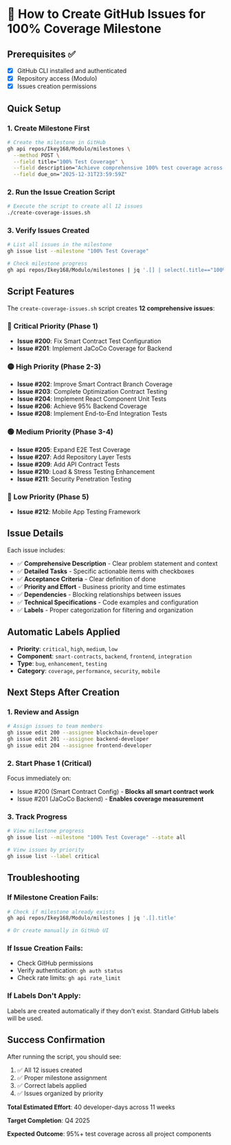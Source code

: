 # 🚀 How to Create GitHub Issues for 100% Coverage Milestone

## Prerequisites ✅
- [x] GitHub CLI installed and authenticated
- [x] Repository access (Modulo)
- [x] Issues creation permissions

## Quick Setup

### 1. Create Milestone First
```bash
# Create the milestone in GitHub
gh api repos/Ikey168/Modulo/milestones \
  --method POST \
  --field title="100% Test Coverage" \
  --field description="Achieve comprehensive 100% test coverage across all components of the Modulo project" \
  --field due_on="2025-12-31T23:59:59Z"
```

### 2. Run the Issue Creation Script
```bash
# Execute the script to create all 12 issues
./create-coverage-issues.sh
```

### 3. Verify Issues Created
```bash
# List all issues in the milestone
gh issue list --milestone "100% Test Coverage"

# Check milestone progress
gh api repos/Ikey168/Modulo/milestones | jq '.[] | select(.title=="100% Test Coverage")'
```

## Script Features

The `create-coverage-issues.sh` script creates **12 comprehensive issues**:

### 🔴 Critical Priority (Phase 1)
- **Issue #200**: Fix Smart Contract Test Configuration
- **Issue #201**: Implement JaCoCo Coverage for Backend

### 🟡 High Priority (Phase 2-3)
- **Issue #202**: Improve Smart Contract Branch Coverage
- **Issue #203**: Complete Optimization Contract Testing  
- **Issue #204**: Implement React Component Unit Tests
- **Issue #206**: Achieve 95% Backend Coverage
- **Issue #208**: Implement End-to-End Integration Tests

### 🟢 Medium Priority (Phase 3-4)
- **Issue #205**: Expand E2E Test Coverage
- **Issue #207**: Add Repository Layer Tests
- **Issue #209**: Add API Contract Tests
- **Issue #210**: Load & Stress Testing Enhancement
- **Issue #211**: Security Penetration Testing

### 🔵 Low Priority (Phase 5)
- **Issue #212**: Mobile App Testing Framework

## Issue Details

Each issue includes:
- ✅ **Comprehensive Description** - Clear problem statement and context
- ✅ **Detailed Tasks** - Specific actionable items with checkboxes
- ✅ **Acceptance Criteria** - Clear definition of done
- ✅ **Priority and Effort** - Business priority and time estimates
- ✅ **Dependencies** - Blocking relationships between issues
- ✅ **Technical Specifications** - Code examples and configuration
- ✅ **Labels** - Proper categorization for filtering and organization

## Automatic Labels Applied

- **Priority**: `critical`, `high`, `medium`, `low`
- **Component**: `smart-contracts`, `backend`, `frontend`, `integration`
- **Type**: `bug`, `enhancement`, `testing`
- **Category**: `coverage`, `performance`, `security`, `mobile`

## Next Steps After Creation

### 1. Review and Assign
```bash
# Assign issues to team members
gh issue edit 200 --assignee blockchain-developer
gh issue edit 201 --assignee backend-developer
gh issue edit 204 --assignee frontend-developer
```

### 2. Start Phase 1 (Critical)
Focus immediately on:
- Issue #200 (Smart Contract Config) - **Blocks all smart contract work**
- Issue #201 (JaCoCo Backend) - **Enables coverage measurement**

### 3. Track Progress
```bash
# View milestone progress
gh issue list --milestone "100% Test Coverage" --state all

# View issues by priority
gh issue list --label critical
```

## Troubleshooting

### If Milestone Creation Fails:
```bash
# Check if milestone already exists
gh api repos/Ikey168/Modulo/milestones | jq '.[].title'

# Or create manually in GitHub UI
```

### If Issue Creation Fails:
- Check GitHub permissions
- Verify authentication: `gh auth status`
- Check rate limits: `gh api rate_limit`

### If Labels Don't Apply:
Labels are created automatically if they don't exist. Standard GitHub labels will be used.

## Success Confirmation

After running the script, you should see:
1. ✅ All 12 issues created
2. ✅ Proper milestone assignment
3. ✅ Correct labels applied
4. ✅ Issues organized by priority

**Total Estimated Effort**: 40 developer-days across 11 weeks

**Target Completion**: Q4 2025

**Expected Outcome**: 95%+ test coverage across all project components
